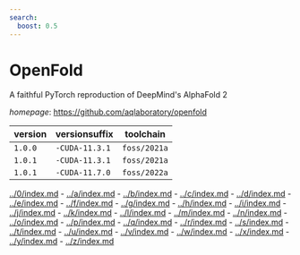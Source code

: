 ```yaml
---
search:
  boost: 0.5
---
```

# OpenFold

A faithful PyTorch reproduction of DeepMind's AlphaFold 2

*homepage*: <https://github.com/aqlaboratory/openfold>

version | versionsuffix | toolchain
--------|---------------|----------
``1.0.0`` | ``-CUDA-11.3.1`` | ``foss/2021a``
``1.0.1`` | ``-CUDA-11.3.1`` | ``foss/2021a``
``1.0.1`` | ``-CUDA-11.7.0`` | ``foss/2022a``

[../0/index.md](0) - [../a/index.md](a) - [../b/index.md](b) - [../c/index.md](c) - [../d/index.md](d) - [../e/index.md](e) - [../f/index.md](f) - [../g/index.md](g) - [../h/index.md](h) - [../i/index.md](i) - [../j/index.md](j) - [../k/index.md](k) - [../l/index.md](l) - [../m/index.md](m) - [../n/index.md](n) - [../o/index.md](o) - [../p/index.md](p) - [../q/index.md](q) - [../r/index.md](r) - [../s/index.md](s) - [../t/index.md](t) - [../u/index.md](u) - [../v/index.md](v) - [../w/index.md](w) - [../x/index.md](x) - [../y/index.md](y) - [../z/index.md](z)

